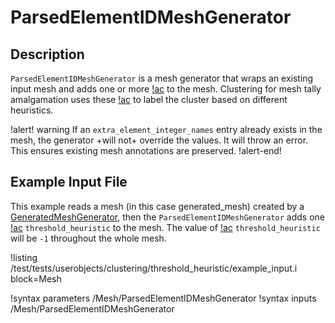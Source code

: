 # ParsedElementIDMeshGenerator


## Description

`ParsedElementIDMeshGenerator` is a mesh generator that wraps an existing input mesh and adds one or
more [!ac](EEIID) to the mesh. Clustering for mesh tally amalgamation uses 
these [!ac](EEIID) to label the cluster based on different heuristics.

!alert! warning
If an `extra_element_integer_names` entry already exists in the mesh, the generator +will not+ override the values.
It will throw an error. This ensures existing mesh annotations are preserved.
!alert-end!

## Example Input File

This example reads a mesh (in this case generated_mesh) created by a [GeneratedMeshGenerator](GeneratedMeshGenerator.md),
then the `ParsedElementIDMeshGenerator` adds one [!ac](EEIID) `threshold_heuristic` to the mesh.
The value of [!ac](EEIID) `threshold_heuristic` will be `-1` throughout the whole mesh.

!listing /test/tests/userobjects/clustering/threshold_heuristic/example_input.i
block=Mesh


!syntax parameters /Mesh/ParsedElementIDMeshGenerator
!syntax inputs /Mesh/ParsedElementIDMeshGenerator